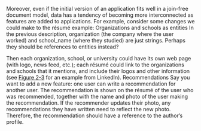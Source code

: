 Moreover, even if the initial version of an application fits well in a join-free document model,
data has a tendency of becoming more interconnected as features are added to applications. For
example, consider some changes we could make to the résumé example: Organizations and schools as entities In the previous description, organization (the company where the user worked) and school_name
(where they studied) are just strings. Perhaps they should be references to entities instead?

Then each organization, school, or university could have its own web page (with logo, news feed,
etc.); each résumé could link to the organizations and schools that it mentions, and include their
logos and other information (see [Figure 2-3](#fig_datamodels_linked_entity) for an example from LinkedIn). Recommendations Say you want to add a new feature: one user can write a recommendation for another user. The
recommendation is shown on the résumé of the user who was recommended, together with the name and
photo of the user making the recommendation. If the recommender updates their photo, any
recommendations they have written need to reflect the new photo. Therefore, the recommendation
should have a reference to the author’s profile.